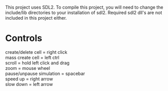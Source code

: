 This project uses SDL2. To compile this project, you will need to change the include/lib directories to your installation of sdl2. Required sdl2 dll's are not included in this project either.

Controls
=========
create/delete cell = right click\
mass create cell = left ctrl\
scroll = hold left click and drag\
zoom = mouse wheel\
pause/unpause simulation = spacebar\
speed up = right arrow\
slow down = left arrow